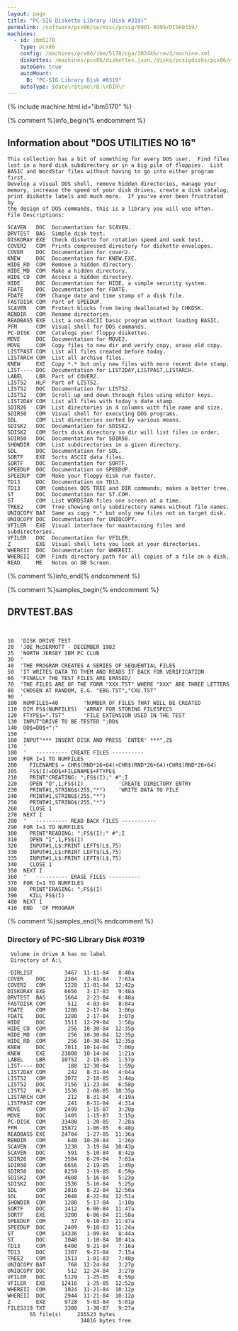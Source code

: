 ```yaml
---
layout: page
title: "PC-SIG Diskette Library (Disk #319)"
permalink: /software/pcx86/sw/misc/pcsig/0001-0999/DISK0319/
machines:
  - id: ibm5170
    type: pcx86
    config: /machines/pcx86/ibm/5170/cga/1024kb/rev3/machine.xml
    diskettes: /machines/pcx86/diskettes.json,/disks/pcsigdisks/pcx86/diskettes.json
    autoGen: true
    autoMount:
      B: "PC-SIG Library Disk #0319"
    autoType: $date\r$time\rB:\rDIR\r
---
```


{% include machine.html id="ibm5170" %}

{% comment %}info_begin{% endcomment %}

## Information about "DOS UTILITIES NO 16"

    This collection has a bit of something for every DOS user.  Find files
    lost in a hard disk subdirectory or in a big pile of floppies.  List
    BASIC and WordStar files without having to go into either program first.
    Develop a visual DOS shell, remove hidden directories, manage your
    memory, increase the speed of your disk drives, create a disk catalog,
    print diskette labels and much more.  If you've ever been frustrated by
    the design of DOS commands, this is a library you will use often.
    File Descriptions:
    
    SCAVEN   DOC  Documentation for SCAVEN.
    DRVTEST  BAS  Simple disk test.
    DISKORAY EXE  Check diskette for rotation speed and seek test.
    COVER2   COM  Prints compressed directory for diskette envelopes.
    COVER    DOC  Documentation for cover2.
    KNEW     DOC  Documentation for KNEW.EXE.
    HIDE_RD  COM  Remove a hidden directory.
    HIDE_MD  COM  Make a hidden directory.
    HIDE_CD  COM  Access a hidden directory.
    HIDE     DOC  Documentation for HIDE, a simple security system.
    FDATE    DOC  Documentation for FDATE.
    FDATE    COM  Change date and time stamp of a disk file.
    FASTDISK COM  Part of SPEEDUP.
    SCAVEN   COM  Protect blocks from being deallocated by CHKDSK.
    RENDIR   COM  Rename directories.
    READBAS5 EXE  List a non-ASCII basic program without loading BASIC.
    PFM      COM  Visual shell for DOS commands.
    PC-DISK  COM  Catalogs your floppy diskettes.
    MOVE     DOC  Documentation for MOVE2.
    MOVE     COM  Copy files to new dir and verify copy, erase old copy.
    LISTPAST COM  List all files created before today.
    LISTARCH COM  List all archive files.
    KNEW     EXE  Copy *.* but only new files with more recent date stamp.
    LIST---- DOC  Documentation for LIST2DAY,LISTPAST,LISTARCH.
    LABEL    LBR  Part of COVER2.
    LIST52   HLP  Part of LIST52.
    LIST52   DOC  Documentation for LIST52.
    LIST52   COM  Scroll up and down through files using editor keys.
    LIST2DAY COM  List all files with today's date stamp.
    SDIR26   COM  List directories in 4 columns with file name and size.
    SDIR50   COM  Visual shell for executing DOS programs.
    SDL      COM  List directories sorted by various means.
    SDISK2   DOC  Documentation for SDISK2.
    SDISK2   COM  Sorts disk directory so dir will list files in order.
    SDIR50   DOC  Documentation for SDIR50.
    SHOWDIR  COM  List subdirectories in a given directory.
    SDL      DOC  Documentation for SDL.
    SORTF    EXE  Sorts ASCII data files.
    SORTF    DOC  Documentation for SORTF.
    SPEEDUP  DOC  Documentation on SPEEDUP.
    SPEEDUP  COM  Make your floppy disk run faster.
    TD13     DOC  Documentation on TD13.
    TD13     COM  Combines DOS TREE and DIR commands; makes a better tree.
    ST       DOC  Documentation for ST.COM.
    ST       COM  List WORDSTAR files one screen at a time.
    TREE2    COM  Tree showing only subdirectory names without file names.
    UNIQCOPY BAT  Same as copy *.* but only new files not on target disk.
    UNIQCOPY DOC  Documentation for UNIQCOPY.
    VFILER   EXE  Visual interface for maintaining files and subdirectories.
    VFILER   DOC  Documentation for VFILER.
    Z        EXE  Visual shell lets you look at your directories.
    WHEREII  DOC  Documentation for WHEREII.
    WHEREII  COM  Finds directory path for all copies of a file on a disk.
    READ     ME   Notes on DB Screen.
{% comment %}info_end{% endcomment %}

{% comment %}samples_begin{% endcomment %}

## DRVTEST.BAS

```bas


10  'DISK DRIVE TEST
20  'JOE McDERMOTT - DECEMBER 1982
25  'NORTH JERSEY IBM PC CLUB
30  '
40  'THE PROGRAM CREATES A SERIES OF SEQUENTIAL FILES
50  'IT WRITES DATA TO THEM AND READS IT BACK FOR VERIFICATION
60  'FINALLY THE TEST FILES ARE ERASED/
70  'THE FILES ARE OF THE FORM "XXX.TST" WHERE "XXX" ARE THREE LETTERS
80  'CHOSEN AT RANDOM, E.G. "EBG.TST","CXU.TST"
90  '
100  NUMFILES=40        'NUMBER OF FILES THAT WILL BE CREATED
110  DIM FS$(NUMFILES)  'ARRAY FOR STORING FILESPECS
120  FTYPE$=".TST"      'FILE EXTENSION USED IN THE TEST
130  INPUT"DRIVE TO BE TESTED ";DD$
140  DD$=DD$+":"
150  '
160  INPUT"*** INSERT DISK AND PRESS `ENTER' ***",Z$
170  '
180  '   ---------- CREATE FILES ----------
190  FOR I=1 TO NUMFILES
200    FILENAME$ = CHR$(RND*26+64)+CHR$(RND*26+64)+CHR$(RND*26+64)
205    FS$(I)=DD$+FILENAME$+FTYPE$
210    PRINT"CREATING: ";FS$(I);" #";I
220    OPEN "O",1,FS$(I)           'CREATE DIRECTORY ENTRY
230    PRINT#1,STRING$(255,"*")    'WRITE DATA TO FILE
240    PRINT#1,STRING$(255,"*")
250    PRINT#1,STRING$(255,"*")
260    CLOSE 1
270  NEXT I
280  '   ---------- READ BACK FILES -----------
290  FOR I=1 TO NUMFILES
300    PRINT"READING: ";FS$(I);" #";I
310    OPEN "I",1,FS$(I)
320    INPUT#1,L$:PRINT LEFT$(L$,75)
330    INPUT#1,L$:PRINT LEFT$(L$,75)
335    INPUT#1,L$:PRINT LEFT$(L$,75)
340    CLOSE 1
350  NEXT I
360  '   ---------- ERASE FILES ----------
370  FOR I=1 TO NUMFILES
380    PRINT"ERASING: ";FS$(I)
390    KILL FS$(I)
400  NEXT I
410  END  'OF PROGRAM

```

{% comment %}samples_end{% endcomment %}

### Directory of PC-SIG Library Disk #0319

     Volume in drive A has no label
     Directory of A:\

    -DIRLIST          3467  11-11-84   8:40a
    COVER    DOC      2304   3-01-84   7:03a
    COVER2   COM      1228  11-01-84  12:42p
    DISKORAY EXE      6656   3-17-83   9:48a
    DRVTEST  BAS      1664   2-23-84   6:48a
    FASTDISK COM       512   4-03-84   8:04a
    FDATE    COM      1280   2-17-84   3:06p
    FDATE    DOC      1280   2-17-84   3:07p
    HIDE     DOC      3511  12-29-84   1:58p
    HIDE_CD  COM       256  10-30-84  12:35p
    HIDE_MD  COM       256  10-30-84  12:35p
    HIDE_RD  COM       256  10-30-84  12:35p
    KNEW     DOC      7011  10-14-84   7:00p
    KNEW     EXE     23808  10-14-84   1:21a
    LABEL    LBR     10752   2-19-85   1:57p
    LIST---- DOC       188  12-30-84   1:59p
    LIST2DAY COM       242   8-31-84   4:04a
    LIST52   COM      3072   2-10-85   3:44p
    LIST52   DOC      7156  11-23-84   6:58p
    LIST52   HLP      1536   2-08-85  10:35p
    LISTARCH COM       212   8-31-84   4:19a
    LISTPAST COM       241   8-31-84   4:31a
    MOVE     COM      2499   1-15-87   3:20p
    MOVE     DOC      1405   1-15-87   3:15p
    PC-DISK  COM     33408   1-20-85   7:28a
    PFM      COM     15872   1-06-85   6:48p
    READBAS5 EXE     24704   1-27-85  11:36a
    RENDIR   COM       640  10-20-84   1:26p
    SCAVEN   COM      1238   3-19-84  10:43p
    SCAVEN   DOC       591   5-10-84   8:42p
    SDIR26   COM      3584   6-29-84   7:03a
    SDIR50   COM      6656   2-19-85   1:49p
    SDIR50   DOC      8259   2-19-85   6:59p
    SDISK2   COM      4608   5-16-84   5:23p
    SDISK2   DOC      1536   5-16-84   5:25p
    SDL      COM      2816   8-22-84  12:50a
    SDL      DOC      2048   8-22-84  12:51a
    SHOWDIR  COM      1280   5-17-84   1:10p
    SORTF    DOC      1412   6-06-84  11:47a
    SORTF    EXE      3200   6-06-84  11:58a
    SPEEDUP  COM        37   9-10-83  11:47a
    SPEEDUP  DOC      2409   9-10-83  11:24a
    ST       COM     14336   1-09-84   8:44a
    ST       DOC      1048   1-10-84  10:41a
    TD13     COM      6400   9-21-84   7:16a
    TD13     DOC      1307   9-21-84   7:15a
    TREE2    COM      1513   1-01-83   7:48p
    UNIQCOPY BAT       768  12-24-84   3:27p
    UNIQCOPY DOC       512  12-24-84   3:27p
    VFILER   DOC      5129   1-25-85   6:59p
    VFILER   EXE     12416   1-25-85  12:52p
    WHEREII  COM      1024  11-21-84  10:12p
    WHEREII  DOC      2944  11-21-84  10:12p
    Z        EXE      9728   5-03-84   5:01p
    FILES319 TXT      3308   1-30-87   9:27a
           55 file(s)     255523 bytes
                           34816 bytes free
